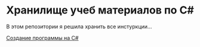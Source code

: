 Хранилище учеб материалов по C#
===============================

В этом репозитории я решила хранить все инстуркции...

[Создание программы на С#](https://github.com/Kseniia-Khotooleva/Rep_for_study/blob/wip/start_new_program-OYi35pQE/%D1%81%D0%BE%D0%B7%D0%B4_%D0%BF%D1%80%D0%BE%D0%B3%D1%80_%D1%81%D1%88/%D0%A1o%D0%B7%D0%B4%D0%B0%D0%BD%D0%B8%D0%B5%20%D0%BF%D1%80%D0%BE%D0%B3%D1%80%D0%B0%D0%BC%D0%BC%D1%8B%20%D0%BD%D0%B0%20C%23.md)
